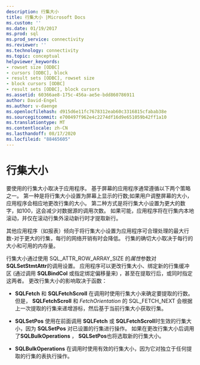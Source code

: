 ```yaml
---
description: 行集大小
title: 行集大小 |Microsoft Docs
ms.custom: ''
ms.date: 01/19/2017
ms.prod: sql
ms.prod_service: connectivity
ms.reviewer: ''
ms.technology: connectivity
ms.topic: conceptual
helpviewer_keywords:
- rowset size [ODBC]
- cursors [ODBC], block
- result sets [ODBC], rowset size
- block cursors [ODBC]
- result sets [ODBC], block cursors
ms.assetid: 60366ae8-175c-456a-ae5e-bdd860786911
author: David-Engel
ms.author: v-daenge
ms.openlocfilehash: d915d6e11fc7678312eab60c3316815cfabab38e
ms.sourcegitcommit: e700497f962e4c2274df16d9e651059b42ff1a10
ms.translationtype: MT
ms.contentlocale: zh-CN
ms.lasthandoff: 08/17/2020
ms.locfileid: "88465605"
---
```

# <a name="rowset-size"></a>行集大小
要使用的行集大小取决于应用程序。 基于屏幕的应用程序通常遵循以下两个策略之一。 第一种是将行集大小设置为屏幕上显示的行数;如果用户调整屏幕的大小，应用程序会相应地更改行集的大小。 第二种方式是将行集大小设置为更大的数字，如100，这会减少对数据源的调用次数。 如果可能，应用程序将在行集内本地滚动，并仅在滚动行集外滚动新行时才提取新行。  
  
 其他应用程序（如报表）倾向于将行集大小设置为应用程序可合理处理的最大行数-对于更大的行集，每行的网络开销有时会降低。 行集的确切大小取决于每行的大小和可用的内存量。  
  
 行集大小通过使用 SQL_ATTR_ROW_ARRAY_SIZE 的*属性*参数对**SQLSetStmtAttr**的调用设置。 应用程序可以更改行集大小、绑定新的行集缓冲区 (通过调用 **SQLBindCol** 或指定绑定偏移量来) ，甚至在提取行后，或同时指定这两者。 更改行集大小的影响取决于函数：  
  
-   **SQLFetch** 和 **SQLFetchScroll** 在调用时使用行集大小来确定要提取的行数。 但是， **SQLFetchScroll** 和 *FetchOrientation* 的 SQL_FETCH_NEXT 会根据上一次提取的行集来递增游标，然后基于当前行集大小获取行集。  
  
-   **SQLSetPos** 使用在前面调用 **SQLFetch** 或 **SQLFetchScroll**时生效的行集大小，因为 **SQLSetPos** 对已设置的行集进行操作。 如果在更改行集大小后调用了**SQLBulkOperations** ， **SQLSetPos**也将选取新的行集大小。  
  
-   **SQLBulkOperations** 在调用时使用有效的行集大小，因为它对独立于任何提取的行集的表执行操作。
